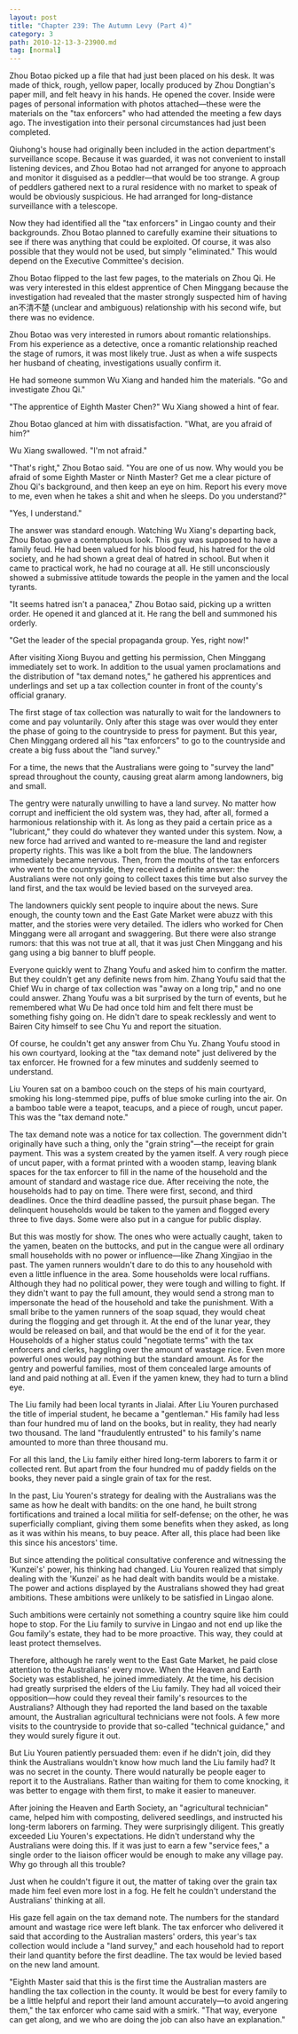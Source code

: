 ```yaml
---
layout: post
title: "Chapter 239: The Autumn Levy (Part 4)"
category: 3
path: 2010-12-13-3-23900.md
tag: [normal]
---
```


Zhou Botao picked up a file that had just been placed on his desk. It was made of thick, rough, yellow paper, locally produced by Zhou Dongtian's paper mill, and felt heavy in his hands. He opened the cover. Inside were pages of personal information with photos attached—these were the materials on the "tax enforcers" who had attended the meeting a few days ago. The investigation into their personal circumstances had just been completed.

Qiuhong's house had originally been included in the action department's surveillance scope. Because it was guarded, it was not convenient to install listening devices, and Zhou Botao had not arranged for anyone to approach and monitor it disguised as a peddler—that would be too strange. A group of peddlers gathered next to a rural residence with no market to speak of would be obviously suspicious. He had arranged for long-distance surveillance with a telescope.

Now they had identified all the "tax enforcers" in Lingao county and their backgrounds. Zhou Botao planned to carefully examine their situations to see if there was anything that could be exploited. Of course, it was also possible that they would not be used, but simply "eliminated." This would depend on the Executive Committee's decision.

Zhou Botao flipped to the last few pages, to the materials on Zhou Qi. He was very interested in this eldest apprentice of Chen Minggang because the investigation had revealed that the master strongly suspected him of having an不清不楚 (unclear and ambiguous) relationship with his second wife, but there was no evidence.

Zhou Botao was very interested in rumors about romantic relationships. From his experience as a detective, once a romantic relationship reached the stage of rumors, it was most likely true. Just as when a wife suspects her husband of cheating, investigations usually confirm it.

He had someone summon Wu Xiang and handed him the materials. "Go and investigate Zhou Qi."

"The apprentice of Eighth Master Chen?" Wu Xiang showed a hint of fear.

Zhou Botao glanced at him with dissatisfaction. "What, are you afraid of him?"

Wu Xiang swallowed. "I'm not afraid."

"That's right," Zhou Botao said. "You are one of us now. Why would you be afraid of some Eighth Master or Ninth Master? Get me a clear picture of Zhou Qi's background, and then keep an eye on him. Report his every move to me, even when he takes a shit and when he sleeps. Do you understand?"

"Yes, I understand."

The answer was standard enough. Watching Wu Xiang's departing back, Zhou Botao gave a contemptuous look. This guy was supposed to have a family feud. He had been valued for his blood feud, his hatred for the old society, and he had shown a great deal of hatred in school. But when it came to practical work, he had no courage at all. He still unconsciously showed a submissive attitude towards the people in the yamen and the local tyrants.

"It seems hatred isn't a panacea," Zhou Botao said, picking up a written order. He opened it and glanced at it. He rang the bell and summoned his orderly.

"Get the leader of the special propaganda group. Yes, right now!"

After visiting Xiong Buyou and getting his permission, Chen Minggang immediately set to work. In addition to the usual yamen proclamations and the distribution of "tax demand notes," he gathered his apprentices and underlings and set up a tax collection counter in front of the county's official granary.

The first stage of tax collection was naturally to wait for the landowners to come and pay voluntarily. Only after this stage was over would they enter the phase of going to the countryside to press for payment. But this year, Chen Minggang ordered all his "tax enforcers" to go to the countryside and create a big fuss about the "land survey."

For a time, the news that the Australians were going to "survey the land" spread throughout the county, causing great alarm among landowners, big and small.

The gentry were naturally unwilling to have a land survey. No matter how corrupt and inefficient the old system was, they had, after all, formed a harmonious relationship with it. As long as they paid a certain price as a "lubricant," they could do whatever they wanted under this system. Now, a new force had arrived and wanted to re-measure the land and register property rights. This was like a bolt from the blue. The landowners immediately became nervous. Then, from the mouths of the tax enforcers who went to the countryside, they received a definite answer: the Australians were not only going to collect taxes this time but also survey the land first, and the tax would be levied based on the surveyed area.

The landowners quickly sent people to inquire about the news. Sure enough, the county town and the East Gate Market were abuzz with this matter, and the stories were very detailed. The idlers who worked for Chen Minggang were all arrogant and swaggering. But there were also strange rumors: that this was not true at all, that it was just Chen Minggang and his gang using a big banner to bluff people.

Everyone quickly went to Zhang Youfu and asked him to confirm the matter. But they couldn't get any definite news from him. Zhang Youfu said that the Chief Wu in charge of tax collection was "away on a long trip," and no one could answer. Zhang Youfu was a bit surprised by the turn of events, but he remembered what Wu De had once told him and felt there must be something fishy going on. He didn't dare to speak recklessly and went to Bairen City himself to see Chu Yu and report the situation.

Of course, he couldn't get any answer from Chu Yu. Zhang Youfu stood in his own courtyard, looking at the "tax demand note" just delivered by the tax enforcer. He frowned for a few minutes and suddenly seemed to understand.

Liu Youren sat on a bamboo couch on the steps of his main courtyard, smoking his long-stemmed pipe, puffs of blue smoke curling into the air. On a bamboo table were a teapot, teacups, and a piece of rough, uncut paper. This was the "tax demand note."

The tax demand note was a notice for tax collection. The government didn't originally have such a thing, only the "grain string"—the receipt for grain payment. This was a system created by the yamen itself. A very rough piece of uncut paper, with a format printed with a wooden stamp, leaving blank spaces for the tax enforcer to fill in the name of the household and the amount of standard and wastage rice due. After receiving the note, the households had to pay on time. There were first, second, and third deadlines. Once the third deadline passed, the pursuit phase began. The delinquent households would be taken to the yamen and flogged every three to five days. Some were also put in a cangue for public display.

But this was mostly for show. The ones who were actually caught, taken to the yamen, beaten on the buttocks, and put in the cangue were all ordinary small households with no power or influence—like Zhang Xingjiao in the past. The yamen runners wouldn't dare to do this to any household with even a little influence in the area. Some households were local ruffians. Although they had no political power, they were tough and willing to fight. If they didn't want to pay the full amount, they would send a strong man to impersonate the head of the household and take the punishment. With a small bribe to the yamen runners of the soap squad, they would cheat during the flogging and get through it. At the end of the lunar year, they would be released on bail, and that would be the end of it for the year. Households of a higher status could "negotiate terms" with the tax enforcers and clerks, haggling over the amount of wastage rice. Even more powerful ones would pay nothing but the standard amount. As for the gentry and powerful families, most of them concealed large amounts of land and paid nothing at all. Even if the yamen knew, they had to turn a blind eye.

The Liu family had been local tyrants in Jialai. After Liu Youren purchased the title of imperial student, he became a "gentleman." His family had less than four hundred mu of land on the books, but in reality, they had nearly two thousand. The land "fraudulently entrusted" to his family's name amounted to more than three thousand mu.

For all this land, the Liu family either hired long-term laborers to farm it or collected rent. But apart from the four hundred mu of paddy fields on the books, they never paid a single grain of tax for the rest.

In the past, Liu Youren's strategy for dealing with the Australians was the same as how he dealt with bandits: on the one hand, he built strong fortifications and trained a local militia for self-defense; on the other, he was superficially compliant, giving them some benefits when they asked, as long as it was within his means, to buy peace. After all, this place had been like this since his ancestors' time.

But since attending the political consultative conference and witnessing the 'Kunzei's' power, his thinking had changed. Liu Youren realized that simply dealing with the 'Kunzei' as he had dealt with bandits would be a mistake. The power and actions displayed by the Australians showed they had great ambitions. These ambitions were unlikely to be satisfied in Lingao alone.

Such ambitions were certainly not something a country squire like him could hope to stop. For the Liu family to survive in Lingao and not end up like the Gou family's estate, they had to be more proactive. This way, they could at least protect themselves.

Therefore, although he rarely went to the East Gate Market, he paid close attention to the Australians' every move. When the Heaven and Earth Society was established, he joined immediately. At the time, his decision had greatly surprised the elders of the Liu family. They had all voiced their opposition—how could they reveal their family's resources to the Australians? Although they had reported the land based on the taxable amount, the Australian agricultural technicians were not fools. A few more visits to the countryside to provide that so-called "technical guidance," and they would surely figure it out.

But Liu Youren patiently persuaded them: even if he didn't join, did they think the Australians wouldn't know how much land the Liu family had? It was no secret in the county. There would naturally be people eager to report it to the Australians. Rather than waiting for them to come knocking, it was better to engage with them first, to make it easier to maneuver.

After joining the Heaven and Earth Society, an "agricultural technician" came, helped him with composting, delivered seedlings, and instructed his long-term laborers on farming. They were surprisingly diligent. This greatly exceeded Liu Youren's expectations. He didn't understand why the Australians were doing this. If it was just to earn a few "service fees," a single order to the liaison officer would be enough to make any village pay. Why go through all this trouble?

Just when he couldn't figure it out, the matter of taking over the grain tax made him feel even more lost in a fog. He felt he couldn't understand the Australians' thinking at all.

His gaze fell again on the tax demand note. The numbers for the standard amount and wastage rice were left blank. The tax enforcer who delivered it said that according to the Australian masters' orders, this year's tax collection would include a "land survey," and each household had to report their land quantity before the first deadline. The tax would be levied based on the new land amount.

"Eighth Master said that this is the first time the Australian masters are handling the tax collection in the county. It would be best for every family to be a little helpful and report their land amount accurately—to avoid angering them," the tax enforcer who came said with a smirk. "That way, everyone can get along, and we who are doing the job can also have an explanation."